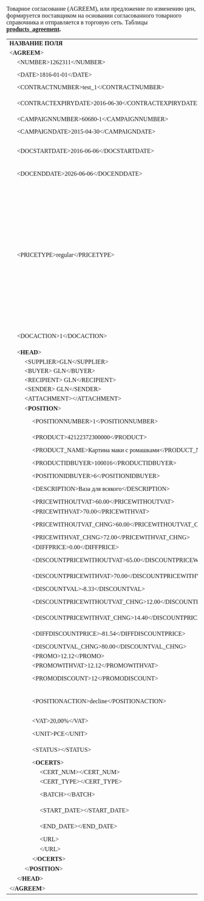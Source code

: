 <p><span style="font-family:Times New Roman,Times,serif; font-size:16px">Товарное соглаcование (AGREEM), или предложение по изменению цен, формируется поставщиком на основании согласованного товарного справочника и отправляется в торговую сеть. Таблицы<strong> <span class="wikilink"><a href="/bin/view/Tables/Exite_Tables/exite_ua/products_agreement/">products_agreement</a></span>.</strong></span></p><table><tr><td style="font-family:Times New Roman,Times,serif; font-size:16px"><strong>НАЗВАНИЕ ПОЛЯ</strong></td><td style="font-family:Times New Roman,Times,serif; font-size:16px"><strong>ТИП</strong></td><td style="font-family:Times New Roman,Times,serif; font-size:16px"><strong>ФОРМАТ</strong></td><td style="font-family:Times New Roman,Times,serif; font-size:16px"><strong>ОПИСАНИЕ&nbsp;</strong></td></tr><tr><td style="font-family:Times New Roman,Times,serif; font-size:16px">&lt;<strong>AGREEM</strong>&gt;</td><td style="font-family:Times New Roman,Times,serif; font-size:16px">М</td><td>&nbsp;</td><td>&nbsp;</td></tr><tr><td style="font-family:Times New Roman,Times,serif; font-size:16px">&nbsp;&nbsp;&nbsp;&nbsp;&nbsp;&lt;NUMBER&gt;1262311&lt;/NUMBER&gt;</td><td style="font-family:Times New Roman,Times,serif; font-size:16px">М</td><td style="font-family:Times New Roman,Times,serif; font-size:16px">Строка (15)</td><td style="font-family:Times New Roman,Times,serif; font-size:16px">Номер документа</td></tr><tr><td style="font-family:Times New Roman,Times,serif; font-size:16px">&nbsp;&nbsp;&nbsp;&nbsp;&nbsp;&lt;DATE&gt;1816-01-01&lt;/DATE&gt;</td><td style="font-family:Times New Roman,Times,serif; font-size:16px">М</td><td style="font-family:Times New Roman,Times,serif; font-size:16px">Дата (ГГГГ-ММ-ДД)</td><td style="font-family:Times New Roman,Times,serif; font-size:16px">Дата документа&nbsp;</td></tr><tr><td style="font-family:Times New Roman,Times,serif; font-size:16px">&nbsp;&nbsp;&nbsp;&nbsp;&nbsp;&lt;CONTRACTNUMBER&gt;test_1&lt;/CONTRACTNUMBER&gt;</td><td style="font-family:Times New Roman,Times,serif; font-size:16px">М</td><td style="font-family:Times New Roman,Times,serif; font-size:16px">Строка (20)</td><td style="font-family:Times New Roman,Times,serif; font-size:16px">Номер контракта</td></tr><tr><td style="font-family:Times New Roman,Times,serif; font-size:16px">&nbsp;&nbsp;&nbsp;&nbsp;&nbsp;&lt;CONTRACTEXPIRYDATE&gt;2016-06-30&lt;/CONTRACTEXPIRYDATE&gt;</td><td style="font-family:Times New Roman,Times,serif; font-size:16px">М</td><td style="font-family:Times New Roman,Times,serif; font-size:16px">Дата (ГГГГ-ММ-ДД)</td><td style="font-family:Times New Roman,Times,serif; font-size:16px">Дата окончания действия контракта</td></tr><tr><td style="font-family:Times New Roman,Times,serif; font-size:16px">&nbsp;&nbsp;&nbsp;&nbsp;&nbsp;&lt;CAMPAIGNNUMBER&gt;60680-1&lt;/CAMPAIGNNUMBER&gt;</td><td style="font-family:Times New Roman,Times,serif; font-size:16px">М</td><td style="font-family:Times New Roman,Times,serif; font-size:16px">Строка (20)</td><td style="font-family:Times New Roman,Times,serif; font-size:16px">Номер договора</td></tr><tr><td style="font-family:Times New Roman,Times,serif; font-size:16px">&nbsp;&nbsp;&nbsp;&nbsp;&nbsp;&lt;CAMPAIGNDATE&gt;2015-04-30&lt;/CAMPAIGNDATE&gt;</td><td style="font-family:Times New Roman,Times,serif; font-size:16px">М</td><td style="font-family:Times New Roman,Times,serif; font-size:16px">Дата (ГГГГ-ММ-ДД)</td><td style="font-family:Times New Roman,Times,serif; font-size:16px">Дата окончания действия договора</td></tr><tr><td style="font-family:Times New Roman,Times,serif; font-size:16px">&nbsp;&nbsp;&nbsp;&nbsp;&nbsp;&lt;DOCSTARTDATE&gt;2016-06-06&lt;/DOCSTARTDATE&gt;</td><td style="font-family:Times New Roman,Times,serif; font-size:16px">М</td><td style="font-family:Times New Roman,Times,serif; font-size:16px">Дата (ГГГГ-ММ-ДД)</td><td style="font-family:Times New Roman,Times,serif; font-size:16px">Дата начала действия новой цены&nbsp;</td></tr><tr><td style="font-family:Times New Roman,Times,serif; font-size:16px">&nbsp;&nbsp;&nbsp;&nbsp;&nbsp;&lt;DOCENDDATE&gt;2026-06-06&lt;/DOCENDDATE&gt;</td><td style="font-family:Times New Roman,Times,serif; font-size:16px">М</td><td style="font-family:Times New Roman,Times,serif; font-size:16px">Дата (ГГГГ-ММ-ДД)</td><td style="font-family:Times New Roman,Times,serif; font-size:16px">Дата окончания действия новой цены</td></tr><tr><td style="font-family:Times New Roman,Times,serif; font-size:16px">&nbsp;&nbsp;&nbsp;&nbsp;&nbsp;&lt;PRICETYPE&gt;regular&lt;/PRICETYPE&gt;</td><td style="font-family:Times New Roman,Times,serif; font-size:16px">М</td><td>&nbsp;</td><td><div><p><span style="font-family:Times New Roman,Times,serif; font-size:16px">подтип документа (действие)</span></p><ul><li><span style="font-family:Times New Roman,Times,serif; font-size:16px">Regular - изменить регулярную цену</span></li><li><span style="font-family:Times New Roman,Times,serif; font-size:16px">Promo - изменить промо цену</span></li><li><span style="font-family:Times New Roman,Times,serif; font-size:16px">delSKU - вывести товар из ассортимента</span></li><li><span style="font-family:Times New Roman,Times,serif; font-size:16px">prestopSKU - временно приостановить поставку</span></li></ul></div></td></tr><tr><td style="font-family:Times New Roman,Times,serif; font-size:16px">&nbsp;&nbsp;&nbsp;&nbsp;&nbsp;&lt;DOCACTION&gt;1&lt;/DOCACTION&gt;</td><td style="font-family:Times New Roman,Times,serif; font-size:16px">М</td><td style="font-family:Times New Roman,Times,serif; font-size:16px">Число (1)</td><td style="font-family:Times New Roman,Times,serif; font-size:16px">признак документа (2 - подтверждение)</td></tr><tr><td style="font-family:Times New Roman,Times,serif; font-size:16px">&nbsp;&nbsp;&nbsp;&nbsp;&nbsp;&lt;<strong>HEAD</strong>&gt;</td><td>&nbsp;</td><td>&nbsp;</td><td>&nbsp;</td></tr><tr><td style="font-family:Times New Roman,Times,serif; font-size:16px">&nbsp;&nbsp;&nbsp;&nbsp;&nbsp;&nbsp;&nbsp;&nbsp;&nbsp;&nbsp;&lt;SUPPLIER&gt;GLN&lt;/SUPPLIER&gt;</td><td style="font-family:Times New Roman,Times,serif; font-size:16px">M</td><td style="font-family:Times New Roman,Times,serif; font-size:16px">Число (13)</td><td style="font-family:Times New Roman,Times,serif; font-size:16px">GLN продавца&nbsp;</td></tr><tr><td style="font-family:Times New Roman,Times,serif; font-size:16px">&nbsp;&nbsp;&nbsp;&nbsp;&nbsp;&nbsp;&nbsp;&nbsp;&nbsp;&nbsp;&lt;BUYER&gt; GLN&lt;/BUYER&gt;</td><td style="font-family:Times New Roman,Times,serif; font-size:16px">M</td><td style="font-family:Times New Roman,Times,serif; font-size:16px">Число (13)</td><td style="font-family:Times New Roman,Times,serif; font-size:16px">GLN покупателя&nbsp;</td></tr><tr><td style="font-family:Times New Roman,Times,serif; font-size:16px">&nbsp;&nbsp;&nbsp;&nbsp;&nbsp;&nbsp;&nbsp;&nbsp;&nbsp;&nbsp;&lt;RECIPIENT&gt; GLN&lt;/RECIPIENT&gt;</td><td style="font-family:Times New Roman,Times,serif; font-size:16px">O</td><td style="font-family:Times New Roman,Times,serif; font-size:16px">Строка (35)</td><td style="font-family:Times New Roman,Times,serif; font-size:16px">GLN получателя&nbsp;</td></tr><tr><td style="font-family:Times New Roman,Times,serif; font-size:16px">&nbsp;&nbsp;&nbsp;&nbsp;&nbsp;&nbsp;&nbsp;&nbsp;&nbsp;&nbsp;&lt;SENDER&gt; GLN&lt;/SENDER&gt;</td><td style="font-family:Times New Roman,Times,serif; font-size:16px">M</td><td style="font-family:Times New Roman,Times,serif; font-size:16px">Число (13)</td><td style="font-family:Times New Roman,Times,serif; font-size:16px">GLN отправителя&nbsp;</td></tr><tr><td style="font-family:Times New Roman,Times,serif; font-size:16px">&nbsp;&nbsp;&nbsp;&nbsp;&nbsp;&nbsp;&nbsp;&nbsp;&nbsp;&nbsp;&lt;ATTACHMENT&gt;&lt;/ATTACHMENT&gt;</td><td>&nbsp;</td><td>&nbsp;</td><td style="font-family:Times New Roman,Times,serif; font-size:16px"><span style="color:null; font-family:&quot;Times New Roman&quot;,Times,serif; font-size:16px">Вложение</span></td></tr><tr><td style="font-family:Times New Roman,Times,serif; font-size:16px">&nbsp;&nbsp;&nbsp;&nbsp;&nbsp;&nbsp;&nbsp;&nbsp;&nbsp;&nbsp;&lt;<strong>POSITION</strong>&gt;</td><td>&nbsp;</td><td>&nbsp;</td><td>&nbsp;</td></tr><tr><td style="font-family:Times New Roman,Times,serif; font-size:16px">&nbsp;&nbsp;&nbsp;&nbsp;&nbsp;&nbsp;&nbsp;&nbsp;&nbsp;&nbsp;&nbsp;&nbsp;&nbsp;&nbsp;&nbsp;&lt;POSITIONNUMBER&gt;1&lt;/POSITIONNUMBER&gt;</td><td style="font-family:Times New Roman,Times,serif; font-size:16px">М</td><td style="font-family:Times New Roman,Times,serif; font-size:16px">Число положительное</td><td style="font-family:Times New Roman,Times,serif; font-size:16px">Номер позиции в документе</td></tr><tr><td style="font-family:Times New Roman,Times,serif; font-size:16px">&nbsp;&nbsp;&nbsp;&nbsp;&nbsp;&nbsp;&nbsp;&nbsp;&nbsp;&nbsp;&nbsp;&nbsp;&nbsp;&nbsp;&nbsp;&lt;PRODUCT&gt;42122372300000&lt;/PRODUCT&gt;</td><td style="font-family:Times New Roman,Times,serif; font-size:16px">M</td><td style="font-family:Times New Roman,Times,serif; font-size:16px">Строка (20)</td><td style="font-family:Times New Roman,Times,serif; font-size:16px">Штрихкод продукта&nbsp;</td></tr><tr><td style="font-family:Times New Roman,Times,serif; font-size:16px">&nbsp;&nbsp;&nbsp;&nbsp;&nbsp;&nbsp;&nbsp;&nbsp;&nbsp;&nbsp;&nbsp;&nbsp;&nbsp;&nbsp;&nbsp;&lt;PRODUCT_NAME&gt;Картина маки с ромашками&lt;/PRODUCT_NAME&gt;</td><td style="font-family:Times New Roman,Times,serif; font-size:16px">М</td><td>&nbsp;</td><td style="font-family:Times New Roman,Times,serif; font-size:16px">Наименование</td></tr><tr><td style="font-family:Times New Roman,Times,serif; font-size:16px">&nbsp;&nbsp;&nbsp;&nbsp;&nbsp;&nbsp;&nbsp;&nbsp;&nbsp;&nbsp;&nbsp;&nbsp;&nbsp;&nbsp;&nbsp;&lt;PRODUCTIDBUYER&gt;100016&lt;/PRODUCTIDBUYER&gt;&nbsp;</td><td style="font-family:Times New Roman,Times,serif; font-size:16px">М</td><td style="font-family:Times New Roman,Times,serif; font-size:16px">Строка (15)</td><td style="font-family:Times New Roman,Times,serif; font-size:16px">Артикул покупателя</td></tr><tr><td style="font-family:Times New Roman,Times,serif; font-size:16px">&nbsp;&nbsp;&nbsp;&nbsp;&nbsp;&nbsp;&nbsp;&nbsp;&nbsp;&nbsp;&nbsp;&nbsp;&nbsp;&nbsp;&nbsp;&lt;POSITIONIDBUYER&gt;6&lt;/POSITIONIDBUYER&gt;&nbsp;</td><td style="font-family:Times New Roman,Times,serif; font-size:16px">М</td><td>&nbsp;</td><td>&nbsp;</td></tr><tr><td style="font-family:Times New Roman,Times,serif; font-size:16px">&nbsp;&nbsp;&nbsp;&nbsp;&nbsp;&nbsp;&nbsp;&nbsp;&nbsp;&nbsp;&nbsp;&nbsp;&nbsp;&nbsp;&nbsp;&lt;DESCRIPTION&gt;Ваза для всякого&lt;/DESCRIPTION&gt;&nbsp;</td><td style="font-family:Times New Roman,Times,serif; font-size:16px">M</td><td>&nbsp;</td><td style="font-family:Times New Roman,Times,serif; font-size:16px">Описание продукта</td></tr><tr><td style="font-family:Times New Roman,Times,serif; font-size:16px">&nbsp;&nbsp;&nbsp;&nbsp;&nbsp;&nbsp;&nbsp;&nbsp;&nbsp;&nbsp;&nbsp;&nbsp;&nbsp;&nbsp;&nbsp;&lt;PRICEWITHOUTVAT&gt;60.00&lt;/PRICEWITHOUTVAT&gt;</td><td style="font-family:Times New Roman,Times,serif; font-size:16px">М</td><td>&nbsp;</td><td style="font-family:Times New Roman,Times,serif; font-size:16px">Цена без НДС</td></tr><tr><td style="font-family:Times New Roman,Times,serif; font-size:16px">&nbsp;&nbsp;&nbsp;&nbsp;&nbsp;&nbsp;&nbsp;&nbsp;&nbsp;&nbsp;&nbsp;&nbsp;&nbsp;&nbsp;&nbsp;&lt;PRICEWITHVAT&gt;70.00&lt;/PRICEWITHVAT&gt;</td><td style="font-family:Times New Roman,Times,serif; font-size:16px">M</td><td>&nbsp;</td><td style="font-family:Times New Roman,Times,serif; font-size:16px">Цена с НДС</td></tr><tr><td style="font-family:Times New Roman,Times,serif; font-size:16px">&nbsp;&nbsp;&nbsp;&nbsp;&nbsp;&nbsp;&nbsp;&nbsp;&nbsp;&nbsp;&nbsp;&nbsp;&nbsp;&nbsp;&nbsp;&lt;PRICEWITHOUTVAT_CHNG&gt;60.00&lt;/PRICEWITHOUTVAT_CHNG&gt;&nbsp;</td><td style="font-family:Times New Roman,Times,serif; font-size:16px">О</td><td>&nbsp;</td><td style="font-family:Times New Roman,Times,serif; font-size:16px">Новая цена без НДС</td></tr><tr><td style="font-family:Times New Roman,Times,serif; font-size:16px">&nbsp;&nbsp;&nbsp;&nbsp;&nbsp;&nbsp;&nbsp;&nbsp;&nbsp;&nbsp;&nbsp;&nbsp;&nbsp;&nbsp;&nbsp;&lt;PRICEWITHVAT_CHNG&gt;72.00&lt;/PRICEWITHVAT_CHNG&gt;</td><td style="font-family:Times New Roman,Times,serif; font-size:16px">M</td><td>&nbsp;</td><td style="font-family:Times New Roman,Times,serif; font-size:16px">Новая цена с НДС</td></tr><tr><td style="font-family:Times New Roman,Times,serif; font-size:16px">&nbsp;&nbsp;&nbsp;&nbsp;&nbsp;&nbsp;&nbsp;&nbsp;&nbsp;&nbsp;&nbsp;&nbsp;&nbsp;&nbsp;&nbsp;&lt;DIFFPRICE&gt;0.00&lt;/DIFFPRICE&gt;</td><td style="font-family:Times New Roman,Times,serif; font-size:16px">M</td><td>&nbsp;</td><td style="font-family:Times New Roman,Times,serif; font-size:16px">% изменения цены</td></tr><tr><td style="font-family:Times New Roman,Times,serif; font-size:16px">&nbsp;&nbsp;&nbsp;&nbsp;&nbsp;&nbsp;&nbsp;&nbsp;&nbsp;&nbsp;&nbsp;&nbsp;&nbsp;&nbsp;&nbsp;&lt;DISCOUNTPRICEWITHOUTVAT&gt;65.00&lt;/DISCOUNTPRICEWITHOUTVAT&gt;</td><td style="font-family:Times New Roman,Times,serif; font-size:16px">O</td><td>&nbsp;</td><td style="font-family:Times New Roman,Times,serif; font-size:16px">Цена со скидкой без НДС&nbsp;</td></tr><tr><td style="font-family:Times New Roman,Times,serif; font-size:16px">&nbsp;&nbsp;&nbsp;&nbsp;&nbsp;&nbsp;&nbsp;&nbsp;&nbsp;&nbsp;&nbsp;&nbsp;&nbsp;&nbsp;&nbsp;&lt;DISCOUNTPRICEWITHVAT&gt;70.00&lt;/DISCOUNTPRICEWITHVAT&gt;</td><td style="font-family:Times New Roman,Times,serif; font-size:16px">O</td><td>&nbsp;</td><td style="font-family:Times New Roman,Times,serif; font-size:16px">Цена со скидкой с НДС</td></tr><tr><td style="font-family:Times New Roman,Times,serif; font-size:16px">&nbsp;&nbsp;&nbsp;&nbsp;&nbsp;&nbsp;&nbsp;&nbsp;&nbsp;&nbsp;&nbsp;&nbsp;&nbsp;&nbsp;&nbsp;&lt;DISCOUNTVAL&gt;-8.33&lt;/DISCOUNTVAL&gt;</td><td style="font-family:Times New Roman,Times,serif; font-size:16px">O</td><td>&nbsp;</td><td style="font-family:Times New Roman,Times,serif; font-size:16px">% скидки</td></tr><tr><td style="font-family:Times New Roman,Times,serif; font-size:16px">&nbsp;&nbsp;&nbsp;&nbsp;&nbsp;&nbsp;&nbsp;&nbsp;&nbsp;&nbsp;&nbsp;&nbsp;&nbsp;&nbsp;&nbsp;&lt;DISCOUNTPRICEWITHOUTVAT_CHNG&gt;12.00&lt;/DISCOUNTPRICEWITHOUTVAT_CHNG&gt;</td><td style="font-family:Times New Roman,Times,serif; font-size:16px">O</td><td>&nbsp;</td><td style="font-family:Times New Roman,Times,serif; font-size:16px">Новая цена со скидкой без НДС</td></tr><tr><td style="font-family:Times New Roman,Times,serif; font-size:16px">&nbsp;&nbsp;&nbsp;&nbsp;&nbsp;&nbsp;&nbsp;&nbsp;&nbsp;&nbsp;&nbsp;&nbsp;&nbsp;&nbsp;&nbsp;&lt;DISCOUNTPRICEWITHVAT_CHNG&gt;14.40&lt;/DISCOUNTPRICEWITHVAT_CHNG&gt;</td><td style="font-family:Times New Roman,Times,serif; font-size:16px">O</td><td>&nbsp;</td><td style="font-family:Times New Roman,Times,serif; font-size:16px">Новая цена со скидкой с НДС</td></tr><tr><td style="font-family:Times New Roman,Times,serif; font-size:16px">&nbsp;&nbsp;&nbsp;&nbsp;&nbsp;&nbsp;&nbsp;&nbsp;&nbsp;&nbsp;&nbsp;&nbsp;&nbsp;&nbsp;&nbsp;&lt;DIFFDISCOUNTPRICE&gt;-81.54&lt;/DIFFDISCOUNTPRICE&gt;</td><td style="font-family:Times New Roman,Times,serif; font-size:16px">O</td><td>&nbsp;</td><td style="font-family:Times New Roman,Times,serif; font-size:16px">% изменения цены со скидкой</td></tr><tr><td style="font-family:Times New Roman,Times,serif; font-size:16px">&nbsp;&nbsp;&nbsp;&nbsp;&nbsp;&nbsp;&nbsp;&nbsp;&nbsp;&nbsp;&nbsp;&nbsp;&nbsp;&nbsp;&nbsp;&lt;DISCOUNTVAL_CHNG&gt;80.00&lt;/DISCOUNTVAL_CHNG&gt;</td><td style="font-family:Times New Roman,Times,serif; font-size:16px">O</td><td>&nbsp;</td><td style="font-family:Times New Roman,Times,serif; font-size:16px">% новой скидки</td></tr><tr><td style="font-family:Times New Roman,Times,serif; font-size:16px">&nbsp;&nbsp;&nbsp;&nbsp;&nbsp;&nbsp;&nbsp;&nbsp;&nbsp;&nbsp;&nbsp;&nbsp;&nbsp;&nbsp;&nbsp;&lt;PROMO&gt;12.12&lt;/PROMO&gt;</td><td style="font-family:Times New Roman,Times,serif; font-size:16px">O</td><td style="font-family:Times New Roman,Times,serif; font-size:16px">Строка (70)</td><td style="font-family:Times New Roman,Times,serif; font-size:16px">Промоцена</td></tr><tr><td style="font-family:Times New Roman,Times,serif; font-size:16px">&nbsp;&nbsp;&nbsp;&nbsp;&nbsp;&nbsp;&nbsp;&nbsp;&nbsp;&nbsp;&nbsp;&nbsp;&nbsp;&nbsp;&nbsp;&lt;PROMOWITHVAT&gt;12.12&lt;/PROMOWITHVAT&gt;</td><td style="font-family:Times New Roman,Times,serif; font-size:16px">O</td><td>&nbsp;</td><td style="font-family:Times New Roman,Times,serif; font-size:16px">Промоцена с НДС</td></tr><tr><td style="font-family:Times New Roman,Times,serif; font-size:16px">&nbsp;&nbsp;&nbsp;&nbsp;&nbsp;&nbsp;&nbsp;&nbsp;&nbsp;&nbsp;&nbsp;&nbsp;&nbsp;&nbsp;&nbsp;&lt;PROMODISCOUNT&gt;12&lt;/PROMODISCOUNT&gt;</td><td style="font-family:Times New Roman,Times,serif; font-size:16px">O</td><td style="font-family:Times New Roman,Times,serif; font-size:16px">Дата (ГГГГ-ММ-ДД)</td><td style="font-family:Times New Roman,Times,serif; font-size:16px">% промоскидки</td></tr><tr><td style="font-family:Times New Roman,Times,serif; font-size:16px">&nbsp;&nbsp;&nbsp;&nbsp;&nbsp;&nbsp;&nbsp;&nbsp;&nbsp;&nbsp;&nbsp;&nbsp;&nbsp;&nbsp;&nbsp;&lt;POSITIONACTION&gt;decline&lt;/POSITIONACTION&gt;</td><td style="font-family:Times New Roman,Times,serif; font-size:16px">O</td><td>&nbsp;</td><td style="font-family:Times New Roman,Times,serif; font-size:16px">Поставка не позднее указанного времени&nbsp;</td></tr><tr><td style="font-family:Times New Roman,Times,serif; font-size:16px">&nbsp;&nbsp;&nbsp;&nbsp;&nbsp;&nbsp;&nbsp;&nbsp;&nbsp;&nbsp;&nbsp;&nbsp;&nbsp;&nbsp;&nbsp;&lt;VAT&gt;20,00%&lt;/VAT&gt;</td><td style="font-family:Times New Roman,Times,serif; font-size:16px">О</td><td>&nbsp;</td><td style="font-family:Times New Roman,Times,serif; font-size:16px">Ставка НДС, %</td></tr><tr><td style="font-family:Times New Roman,Times,serif; font-size:16px">&nbsp;&nbsp;&nbsp;&nbsp;&nbsp;&nbsp;&nbsp;&nbsp;&nbsp;&nbsp;&nbsp;&nbsp;&nbsp;&nbsp;&nbsp;&lt;UNIT&gt;PCE&lt;/UNIT&gt;</td><td style="font-family:Times New Roman,Times,serif; font-size:16px">O</td><td>&nbsp;</td><td style="font-family:Times New Roman,Times,serif; font-size:16px">Единицы измерения, шт</td></tr><tr><td style="font-family:Times New Roman,Times,serif; font-size:16px">&nbsp;&nbsp;&nbsp;&nbsp;&nbsp;&nbsp;&nbsp;&nbsp;&nbsp;&nbsp;&nbsp;&nbsp;&nbsp;&nbsp;&nbsp;&lt;STATUS&gt;&lt;/STATUS&gt;</td><td style="font-family:Times New Roman,Times,serif; font-size:16px">M</td><td>&nbsp;</td><td style="font-family:Times New Roman,Times,serif; font-size:16px">Принять / отклонить</td></tr><tr><td style="font-family:Times New Roman,Times,serif; font-size:16px">&nbsp;&nbsp;&nbsp;&nbsp;&nbsp;&nbsp;&nbsp;&nbsp;&nbsp;&nbsp;&nbsp;&nbsp;&nbsp;&nbsp;&nbsp;&lt;<strong>OCERTS</strong>&gt;</td><td style="font-family:Times New Roman,Times,serif; font-size:16px">O</td><td>&nbsp;</td><td style="font-family:Times New Roman,Times,serif; font-size:16px">Сертификат(-ы)</td></tr><tr><td style="font-family:Times New Roman,Times,serif; font-size:16px">&nbsp;&nbsp;&nbsp;&nbsp;&nbsp;&nbsp;&nbsp;&nbsp;&nbsp;&nbsp;&nbsp;&nbsp;&nbsp;&nbsp;&nbsp;&nbsp;&nbsp;&nbsp;&nbsp;&nbsp;&lt;CERT_NUM&gt;&lt;/CERT_NUM&gt;</td><td style="font-family:Times New Roman,Times,serif; font-size:16px">O</td><td style="font-family:Times New Roman,Times,serif; font-size:16px">Строка (16)</td><td style="font-family:Times New Roman,Times,serif; font-size:16px">№ сертификата</td></tr><tr><td style="font-family:Times New Roman,Times,serif; font-size:16px">&nbsp;&nbsp;&nbsp;&nbsp;&nbsp;&nbsp;&nbsp;&nbsp;&nbsp;&nbsp;&nbsp;&nbsp;&nbsp;&nbsp;&nbsp;&nbsp;&nbsp;&nbsp;&nbsp;&nbsp;&lt;CERT_TYPE&gt;&lt;/CERT_TYPE&gt;</td><td>&nbsp;</td><td>&nbsp;</td><td style="font-family:Times New Roman,Times,serif; font-size:16px">Тип сертификата</td></tr><tr><td style="font-family:Times New Roman,Times,serif; font-size:16px">&nbsp;&nbsp;&nbsp;&nbsp;&nbsp;&nbsp;&nbsp;&nbsp;&nbsp;&nbsp;&nbsp;&nbsp;&nbsp;&nbsp;&nbsp;&nbsp;&nbsp;&nbsp;&nbsp;&nbsp;&lt;BATCH&gt;&lt;/BATCH&gt;</td><td>&nbsp;</td><td style="font-family:Times New Roman,Times,serif; font-size:16px">Строка (35)</td><td style="font-family:Times New Roman,Times,serif; font-size:16px">Серийный номер сертификата</td></tr><tr><td style="font-family:Times New Roman,Times,serif; font-size:16px">&nbsp;&nbsp;&nbsp;&nbsp;&nbsp;&nbsp;&nbsp;&nbsp;&nbsp;&nbsp;&nbsp;&nbsp;&nbsp;&nbsp;&nbsp;&nbsp;&nbsp;&nbsp;&nbsp;&nbsp;&lt;START_DATE&gt;&lt;/START_DATE&gt;</td><td style="font-family:Times New Roman,Times,serif; font-size:16px">O</td><td style="font-family:Times New Roman,Times,serif; font-size:16px">Дата (ГГГГ-ММ-ДД)</td><td style="font-family:Times New Roman,Times,serif; font-size:16px">Дата начала сертификата</td></tr><tr><td style="font-family:Times New Roman,Times,serif; font-size:16px">&nbsp;&nbsp;&nbsp;&nbsp;&nbsp;&nbsp;&nbsp;&nbsp;&nbsp;&nbsp;&nbsp;&nbsp;&nbsp;&nbsp;&nbsp;&nbsp;&nbsp;&nbsp;&nbsp;&nbsp;&lt;END_DATE&gt;&lt;/END_DATE&gt;</td><td style="font-family:Times New Roman,Times,serif; font-size:16px">O</td><td style="font-family:Times New Roman,Times,serif; font-size:16px">Дата (ГГГГ-ММ-ДД)</td><td style="font-family:Times New Roman,Times,serif; font-size:16px">Дата окончания сертификата</td></tr><tr><td style="font-family:Times New Roman,Times,serif; font-size:16px">&nbsp;&nbsp;&nbsp;&nbsp;&nbsp;&nbsp;&nbsp;&nbsp;&nbsp;&nbsp;&nbsp;&nbsp;&nbsp;&nbsp;&nbsp;&nbsp;&nbsp;&nbsp;&nbsp;&nbsp;&lt;URL&gt;</td><td>&nbsp;</td><td>&nbsp;</td><td>&nbsp;</td></tr><tr><td style="font-family:Times New Roman,Times,serif; font-size:16px">&nbsp;&nbsp;&nbsp;&nbsp;&nbsp;&nbsp;&nbsp;&nbsp;&nbsp;&nbsp;&nbsp;&nbsp;&nbsp;&nbsp;&nbsp;&nbsp;&nbsp;&nbsp;&nbsp;&nbsp;&lt;/URL&gt;</td><td>&nbsp;</td><td>&nbsp;</td><td>&nbsp;</td></tr><tr><td style="font-family:Times New Roman,Times,serif; font-size:16px">&nbsp;&nbsp;&nbsp;&nbsp;&nbsp;&nbsp;&nbsp;&nbsp;&nbsp;&nbsp;&nbsp;&nbsp;&nbsp;&nbsp;&nbsp;&lt;/<strong>OCERTS</strong>&gt;</td><td>&nbsp;</td><td>&nbsp;</td><td>&nbsp;</td></tr><tr><td style="font-family:Times New Roman,Times,serif; font-size:16px">&nbsp;&nbsp;&nbsp;&nbsp;&nbsp;&nbsp;&nbsp;&nbsp;&nbsp;&nbsp;&lt;/<strong>POSITION</strong>&gt;</td><td>&nbsp;</td><td>&nbsp;</td><td>&nbsp;</td></tr><tr><td style="font-family:Times New Roman,Times,serif; font-size:16px">&nbsp;&nbsp;&nbsp;&nbsp;&nbsp;&lt;/<strong>HEAD</strong>&gt;</td><td>&nbsp;</td><td>&nbsp;</td><td>&nbsp;</td></tr><tr><td style="font-family:Times New Roman,Times,serif; font-size:16px">&lt;/<strong>AGREEM</strong>&gt;</td><td>&nbsp;</td><td>&nbsp;</td><td>&nbsp;</td></tr></table>
